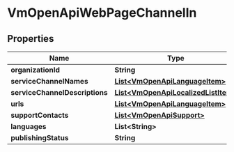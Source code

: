 
# VmOpenApiWebPageChannelIn

## Properties
Name | Type | Description | Notes
------------ | ------------- | ------------- | -------------
**organizationId** | **String** |  | 
**serviceChannelNames** | [**List&lt;VmOpenApiLanguageItem&gt;**](VmOpenApiLanguageItem.md) |  | 
**serviceChannelDescriptions** | [**List&lt;VmOpenApiLocalizedListItem&gt;**](VmOpenApiLocalizedListItem.md) |  | 
**urls** | [**List&lt;VmOpenApiLanguageItem&gt;**](VmOpenApiLanguageItem.md) |  | 
**supportContacts** | [**List&lt;VmOpenApiSupport&gt;**](VmOpenApiSupport.md) |  |  [optional]
**languages** | **List&lt;String&gt;** |  | 
**publishingStatus** | **String** |  | 



